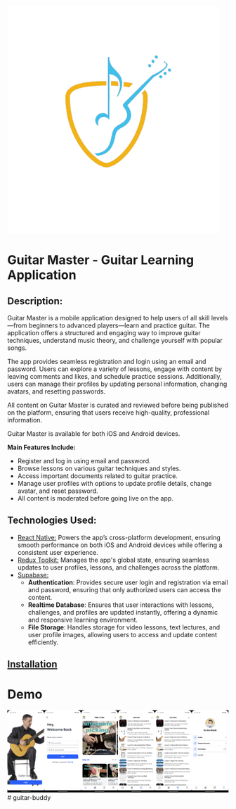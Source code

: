 ![Logo](./assets/logo.png)
# Guitar Master - Guitar Learning Application

## Description:
Guitar Master is a mobile application designed to help users of all skill levels—from beginners to advanced players—learn and practice guitar. The application offers a structured and engaging way to improve guitar techniques, understand music theory, and challenge yourself with popular songs.

The app provides seamless registration and login using an email and password. Users can explore a variety of lessons, engage with content by leaving comments and likes, and schedule practice sessions. Additionally, users can manage their profiles by updating personal information, changing avatars, and resetting passwords.

All content on Guitar Master is curated and reviewed before being published on the platform, ensuring that users receive high-quality, professional information.

Guitar Master is available for both iOS and Android devices.

**Main Features Include:**
- Register and log in using email and password.
- Browse lessons on various guitar techniques and styles.
- Access important documents related to guitar practice.
- Manage user profiles with options to update profile details, change avatar, and reset password.
- All content is moderated before going live on the app.

## Technologies Used:
* [React Native:](https://reactnative.dev/) Powers the app’s cross-platform development, ensuring smooth performance on both iOS and Android devices while offering a consistent user experience.
* [Redux Toolkit:](https://redux-toolkit.js.org/) Manages the app's global state, ensuring seamless updates to user profiles, lessons, and challenges across the platform.
* [Supabase:](https://supabase.io/)
  - **Authentication**: Provides secure user login and registration via email and password, ensuring that only authorized users can access the content.
  - **Realtime Database**: Ensures that user interactions with lessons, challenges, and profiles are updated instantly, offering a dynamic and responsive learning environment.
  - **File Storage**: Handles storage for video lessons, text lectures, and user profile images, allowing users to access and update content efficiently.

## [Installation](https://drive.google.com/file/d/1QPqOX1nOZMhoFaA_LiJ2r2CDtLLAF9mX/view?usp=sharing)

# Demo
[![Xem video](./assets/screens/image.png)](https://firebasestorage.googleapis.com/v0/b/food-donation-98ef2.appspot.com/o/record_khanh.mp4?alt=media&token=fc5c28e5-cb77-4b1f-bbc5-c6459010504e)# guitar-buddy
